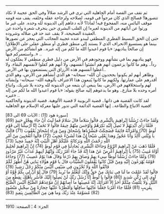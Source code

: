 ------------------------------------------------------------------------

ثم نقف من القصة أمام الجاهلية التي ترى في الرشد ضلالاً وفي الحق عجيبة لا
تكاد تتصورها! فصالح الذي كان مرجواً في قومه، لصلاحه ولرجاحة عقله وخلقه،
يقف منه قومه موقف اليائس منه، المفجوع فيه! لماذا؟ لأنه دعاهم إلى
الدينونة لله وحده. على غير ما ورثوا عن آبائهم من الدينونة لغيره! إن
القلب البشري حين ينحرف شعرة واحدة عن العقيدة الصحيحة، لا يقف عند حد في
ضلاله وشروده.  
حتى إن الحق البسيط الفطري المنطقي ليبدو عنده عجيبة العجائب التي يعجز عن
تصورها بينما هو يستسيغ الانحراف الذي لا يستند إلى منطق فطري أو منطق عقلي
على الإطلاق! إن صالحاً يناديهم: «يا قوم اعبدوا الله ما لكم من إله غيره..
هو أنشأكم من الأرض واستعمركم فيها..» ..  
فهو يناديهم بما في نشأتهم ووجودهم في الأرض من دليل فطري منطقي لا يملكون
له رداً.. وهم ما كانوا يزعمون أنهم هم أنشئوا أنفسهم، ولا أنهم هم كفلوا
لأنفسهم البقاء، ولا أعطوا أنفسهم هذه الأرزاق التي يستمتعون بها في
الأرض..  
وظاهر أنهم لم يكونوا يجحدون أن الله- سبحانه- هو الذي أنشأهم من الأرض،
وهو الذي أقدرهم على عمارتها. ولكنهم ما كانوا يُتبعون هذا الاعتراف بألوهية
الله- سبحانه- وإنشائه لهم واستخلافهم في الأرض، بما ينبغي أن يتبعه من
الدينونة لله وحده بلا شريك، واتباع أمره وحده بلا منازع.. وهو ما يدعوهم
إليه صالح بقوله: «يا قوم اعبدوا الله ما لكم من إله غيره» ..  
لقد كانت القضية هي ذاتها.. قضية الربوبية لا قضية الألوهية. قضية الدينونة
والحاكمية قضية الاتباع والطاعة.. إنها القضية الدائمة التي تدور عليها
معركة الإسلام مع الجاهلية!  
  
\[سورة هود (11) : الآيات 69 الى 83\]  
وَلَقَدْ جاءَتْ رُسُلُنا إِبْراهِيمَ بِالْبُشْرى قالُوا سَلاماً قالَ سَلامٌ فَما لَبِثَ أَنْ جاءَ بِعِجْلٍ
حَنِيذٍ (69) فَلَمَّا رَأى أَيْدِيَهُمْ لا تَصِلُ إِلَيْهِ نَكِرَهُمْ وَأَوْجَسَ مِنْهُمْ خِيفَةً قالُوا لا تَخَفْ
إِنَّا أُرْسِلْنا إِلى قَوْمِ لُوطٍ (70) وَامْرَأَتُهُ قائِمَةٌ فَضَحِكَتْ فَبَشَّرْناها بِإِسْحاقَ وَمِنْ وَراءِ
إِسْحاقَ يَعْقُوبَ (71) قالَتْ يا وَيْلَتى أَأَلِدُ وَأَنَا عَجُوزٌ وَهذا بَعْلِي شَيْخاً إِنَّ هذا لَشَيْءٌ
عَجِيبٌ (72) قالُوا أَتَعْجَبِينَ مِنْ أَمْرِ اللَّهِ رَحْمَتُ اللَّهِ وَبَرَكاتُهُ عَلَيْكُمْ أَهْلَ الْبَيْتِ
إِنَّهُ حَمِيدٌ مَجِيدٌ (73)  
فَلَمَّا ذَهَبَ عَنْ إِبْراهِيمَ الرَّوْعُ وَجاءَتْهُ الْبُشْرى يُجادِلُنا فِي قَوْمِ لُوطٍ (74) إِنَّ
إِبْراهِيمَ لَحَلِيمٌ أَوَّاهٌ مُنِيبٌ (75) يا إِبْراهِيمُ أَعْرِضْ عَنْ هذا إِنَّهُ قَدْ جاءَ أَمْرُ رَبِّكَ
وَإِنَّهُمْ آتِيهِمْ عَذابٌ غَيْرُ مَرْدُودٍ (76) وَلَمَّا جاءَتْ رُسُلُنا لُوطاً سِيءَ بِهِمْ وَضاقَ بِهِمْ
ذَرْعاً وَقالَ هذا يَوْمٌ عَصِيبٌ (77) وَجاءَهُ قَوْمُهُ يُهْرَعُونَ إِلَيْهِ وَمِنْ قَبْلُ كانُوا يَعْمَلُونَ
السَّيِّئاتِ قالَ يا قَوْمِ هؤُلاءِ بَناتِي هُنَّ أَطْهَرُ لَكُمْ فَاتَّقُوا اللَّهَ وَلا تُخْزُونِ فِي ضَيْفِي
أَلَيْسَ مِنْكُمْ رَجُلٌ رَشِيدٌ (78)  
قالُوا لَقَدْ عَلِمْتَ ما لَنا فِي بَناتِكَ مِنْ حَقٍّ وَإِنَّكَ لَتَعْلَمُ ما نُرِيدُ (79) قالَ لَوْ أَنَّ
لِي بِكُمْ قُوَّةً أَوْ آوِي إِلى رُكْنٍ شَدِيدٍ (80) قالُوا يا لُوطُ إِنَّا رُسُلُ رَبِّكَ لَنْ يَصِلُوا
إِلَيْكَ فَأَسْرِ بِأَهْلِكَ بِقِطْعٍ مِنَ اللَّيْلِ وَلا يَلْتَفِتْ مِنْكُمْ أَحَدٌ إِلاَّ امْرَأَتَكَ إِنَّهُ مُصِيبُها
ما أَصابَهُمْ إِنَّ مَوْعِدَهُمُ الصُّبْحُ أَلَيْسَ الصُّبْحُ بِقَرِيبٍ (81) فَلَمَّا جاءَ أَمْرُنا جَعَلْنا
عالِيَها سافِلَها وَأَمْطَرْنا عَلَيْها حِجارَةً مِنْ سِجِّيلٍ مَنْضُودٍ (82) مُسَوَّمَةً عِنْدَ رَبِّكَ وَما
هِيَ مِنَ الظَّالِمِينَ بِبَعِيدٍ (83)

------------------------------------------------------------------------

الجزء: 4 ¦ الصفحة: 1910
